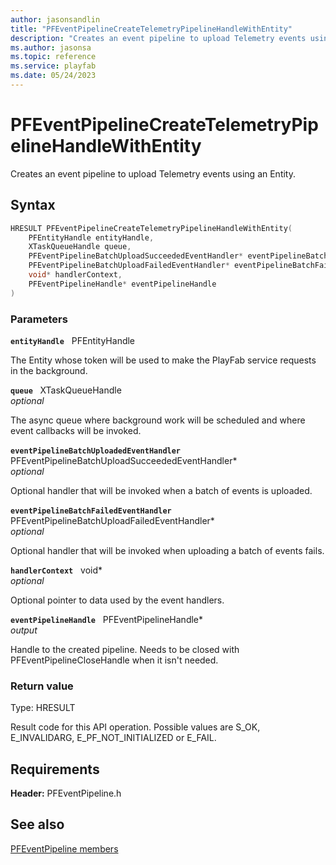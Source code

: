 ```yaml
---
author: jasonsandlin
title: "PFEventPipelineCreateTelemetryPipelineHandleWithEntity"
description: "Creates an event pipeline to upload Telemetry events using an Entity."
ms.author: jasonsa
ms.topic: reference
ms.service: playfab
ms.date: 05/24/2023
---
```


# PFEventPipelineCreateTelemetryPipelineHandleWithEntity  

Creates an event pipeline to upload Telemetry events using an Entity.  

## Syntax  
  
```cpp
HRESULT PFEventPipelineCreateTelemetryPipelineHandleWithEntity(  
    PFEntityHandle entityHandle,  
    XTaskQueueHandle queue,  
    PFEventPipelineBatchUploadSucceededEventHandler* eventPipelineBatchUploadedEventHandler,  
    PFEventPipelineBatchUploadFailedEventHandler* eventPipelineBatchFailedEventHandler,  
    void* handlerContext,  
    PFEventPipelineHandle* eventPipelineHandle  
)  
```  
  
### Parameters  
  
**`entityHandle`** &nbsp; PFEntityHandle  
  
The Entity whose token will be used to make the PlayFab service requests in the background.  
  
**`queue`** &nbsp; XTaskQueueHandle  
*optional*  
  
The async queue where background work will be scheduled and where event callbacks will be invoked.  
  
**`eventPipelineBatchUploadedEventHandler`** &nbsp; PFEventPipelineBatchUploadSucceededEventHandler*  
*optional*  
  
Optional handler that will be invoked when a batch of events is uploaded.  
  
**`eventPipelineBatchFailedEventHandler`** &nbsp; PFEventPipelineBatchUploadFailedEventHandler*  
*optional*  
  
Optional handler that will be invoked when uploading a batch of events fails.  
  
**`handlerContext`** &nbsp; void*  
*optional*  
  
Optional pointer to data used by the event handlers.  
  
**`eventPipelineHandle`** &nbsp; PFEventPipelineHandle*  
*output*  
  
Handle to the created pipeline. Needs to be closed with PFEventPipelineCloseHandle when it isn't needed.  
  
  
### Return value
Type: HRESULT
  
Result code for this API operation. Possible values are S_OK, E_INVALIDARG, E_PF_NOT_INITIALIZED or E_FAIL.
  
  
## Requirements  
  
**Header:** PFEventPipeline.h
  
## See also  
[PFEventPipeline members](../pfeventpipeline_members.md)  

  
  
